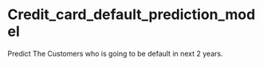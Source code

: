 # Credit_card_default_prediction_model
Predict The Customers who is going to be default in next 2 years.
